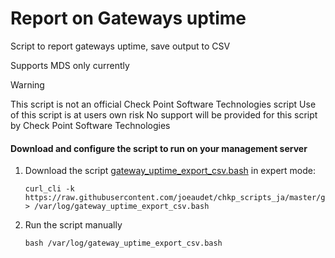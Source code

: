 # Report on Gateways uptime #

Script to report gateways uptime, save output to CSV

Supports MDS only currently 

>[!WARNING]
>This script is not an official Check Point Software Technologies script
>Use of this script is at users own risk
>No support will be provided for this script by Check Point Software Technologies

#### Download and configure the script to run on your management server
1. Download the script [gateway_uptime_export_csv.bash](https://raw.githubusercontent.com/joeaudet/chkp_scripts_ja/master/gateways_uptime_reporting/gateway_uptime_export_csv.bash) in expert mode:
    ```
    curl_cli -k https://raw.githubusercontent.com/joeaudet/chkp_scripts_ja/master/gateways_uptime_reporting/gateway_uptime_export_csv.bash > /var/log/gateway_uptime_export_csv.bash
    ```
1. Run the script manually
    ```
    bash /var/log/gateway_uptime_export_csv.bash
    ```


